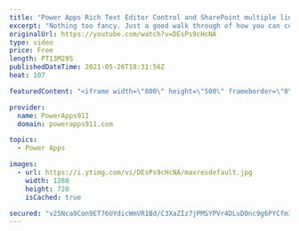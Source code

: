 ```yaml
---
title: "Power Apps Rich Text Editor Control and SharePoint multiple lines of text"
excerpt: "Nothing too fancy. Just a good walk through of how you can combine the Rich Text Editor control and the SharePoint multiple lines of text field to make nicer looking text. Basically it is all HTML at the end of the day. Also, explanation of column size limits for SharePoint. 255 vs. 63,999. 😯  Power"
originalUrl: https://youtube.com/watch?v=DEsPs9cHcNA
type: video
price: Free
length: PT13M29S
publishedDateTime: 2021-05-26T18:31:56Z
heat: 107

featuredContent: "<iframe width=\"800\" height=\"500\" frameborder=\"0\" src=\"https://www.youtube.com/embed/DEsPs9cHcNA\" allow=\"accelerometer; autoplay; encrypted-media; gyroscope; picture-in-picture\" allowfullscreen></iframe>"

provider:
  name: PowerApps911
  domain: powerapps911.com

topics:
  - Power Apps

images:
  - url: https://i.ytimg.com/vi/DEsPs9cHcNA/maxresdefault.jpg
    width: 1280
    height: 720
    isCached: true

secured: "v25Nca9Con9ET76UYdicWmVR1Bd/C3XaZIz7jPMSYPVr4DLvD0nc9g6PYCfmICYhqsZfP3sisS3o7Ui9Rsxw4ojhStmbd+UIZAeFLCItqEEKjhf1MUIXeUHkQay1RxyEgr1CP7DJu7CPwPF5flUIGr6WtcqeTOfIsgKTURz9N6SQIOqdAQULvzKUwBV/iii8HuzmMFOcIvND17naNw51/NrtY6w2OCWloMtcGaKOKFglOmcxKqy0LTMAZc7tEAzfTNR/U9hVDzwwaqJs7A1CvbXxPSNKfgm8AeiqEgs0SS8yJZCnCPEJdeVUA4+c8aSaZPqXXIzPkcuf+ze6Sbj0YIWmlF2Ar1uFByGY/23I/ljHILE88tbkn5HWg60LHzcZkjxqmSapS5nfzwok06PFhg==;esVZM/ObFv8H+ib4QYRotQ=="
---
```


